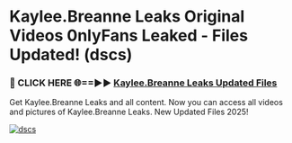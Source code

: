 # Kaylee.Breanne Leaks Original Videos 0nlyFans Leaked - Files Updated! (dscs)

<h3>🔴 CLICK HERE 🌐==►► <a href="https://tinyurl.com/3hn5wdd3" rel="nofollow">Kaylee.Breanne Leaks Updated Files</a></h3>

Get Kaylee.Breanne Leaks and all content. Now you can access all videos and pictures of Kaylee.Breanne Leaks. New Updated Files 2025!

[![dscs](https://i.imgur.com/4HnBqBT.gif)](https://tinyurl.com/3hn5wdd3)
